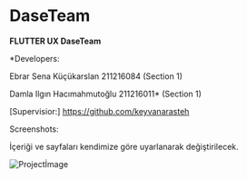 # DaseTeam

**FLUTTER UX DaseTeam**

*Developers:

Ebrar Sena Küçükarslan 211216084  (Section 1)

Damla Ilgın Hacımahmutoğlu 211216011*  (Section 1)

[Supervisior:]  https://github.com/keyvanarasteh

Screenshots:

İçeriği ve sayfaları kendimize göre uyarlanarak değiştirilecek.

![Projectİmage](https://user-images.githubusercontent.com/94714194/208311398-19c83979-9d0e-46c0-a698-3a2f26c3443a.png)

